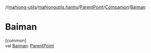 //[mahjong-utils](../../../../index.md)/[mahjongutils.hanhu](../../index.md)/[ParentPoint](../index.md)/[Companion](index.md)/[Baiman](-baiman.md)

# Baiman

[common]\
val [Baiman](-baiman.md): [ParentPoint](../index.md)
